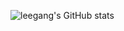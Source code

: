 ![leegang's GitHub stats](https://github-readme-stats.vercel.app/api?username=leegang123&show_icons=true&theme=dark)
